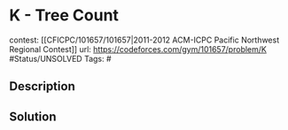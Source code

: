 # K - Tree Count

contest: [[CFICPC/101657/101657|2011-2012 ACM-ICPC Pacific Northwest Regional Contest]]
url: https://codeforces.com/gym/101657/problem/K
#Status/UNSOLVED
Tags: #

## Description

## Solution

